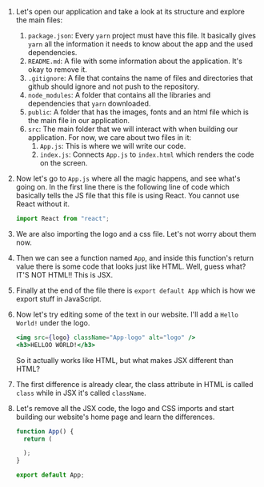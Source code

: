 1. Let's open our application and take a look at its structure and explore the main files:

   1. `package.json`: Every `yarn` project must have this file. It basically gives `yarn` all the information it needs to know about the app and the used dependencies.
   2. `README.md`: A file with some information about the application. It's okay to remove it.
   3. `.gitignore`: A file that contains the name of files and directories that github should ignore and not push to the repository.
   4. `node_modules`: A folder that contains all the libraries and dependencies that `yarn` downloaded.
   5. `public`: A folder that has the images, fonts and an html file which is the main file in our application.
   6. `src`: The main folder that we will interact with when building our application. For now, we care about two files in it:
      1. `App.js`: This is where we will write our code.
      2. `index.js`: Connects `App.js` to `index.html` which renders the code on the screen.

2. Now let's go to `App.js` where all the magic happens, and see what's going on. In the first line there is the following line of code which basically tells the JS file that this file is using React. You cannot use React without it.

   ```javascript
   import React from "react";
   ```

3. We are also importing the logo and a css file. Let's not worry about them now.

4. Then we can see a function named `App`, and inside this function's return value there is some code that looks just like HTML. Well, guess what? IT'S NOT HTML!! This is JSX.

5. Finally at the end of the file there is `export default App` which is how we export stuff in JavaScript.

6. Now let's try editing some of the text in our website. I'll add a `Hello World!` under the logo.

   ```jsx
   <img src={logo} className="App-logo" alt="logo" />
   <h3>HELLOO WORLD!</h3>
   ```

   So it actually works like HTML, but what makes JSX different than HTML?

7. The first difference is already clear, the class attribute in HTML is called `class` while in JSX it's called `className`.

8. Let's remove all the JSX code, the logo and CSS imports and start building our website's home page and learn the differences.

   ```jsx
   function App() {
     return (

     );
   }

   export default App;
   ```
